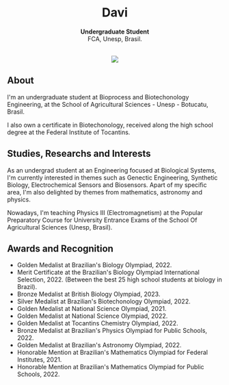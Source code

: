 <h1 align="center">Davi</h1>
<p align="center"><strong>Undergraduate Student</strong>
<br>FCA, Unesp, Brasil.</p>
<br/>
<div align="center"><img src="demo.gif"></img></div>
<h2>About</h2>

I'm an undergraduate student at Bioprocess and Biotechonology Engineering, at the School of Agricultural Sciences - Unesp - Botucatu, Brasil.

I also own a certificate in Biotechonology, received along the high school degree at the Federal Institute of Tocantins.


<h2>Studies, Researchs and Interests</h2>

As an undergrad student at an Engineering focused at Biological Systems, I'm currently interested in themes such as Genectic Engineering, Synthetic Biology, Electrochemical Sensors and Biosensors. Apart of my specific area, I'm also delighted by themes from mathematics, astronomy and physics.

Nowadays, I'm teaching Physics III (Electromagnetism) at the Popular Preparatory Course for University Entrance Exams of the School Of Agricultural Sciences (Unesp, Brasil).

<h2>Awards and Recognition</h2>

- Golden Medalist at Brazilian's Biology Olympiad, 2022.
- Merit Certificate at the Brazilian's Biology Olympiad International Selection, 2022. (Between the best 25 high school students at biology in Brazil).
- Bronze Medalist at British Biology Olympiad, 2023.
- Silver Medalist at Brazilian's Biotechonology Olympiad, 2022.
- Golden Medalist at National Science Olympiad, 2021.
- Golden Medalist at National Science Olympiad, 2022.
- Golden Medalist at Tocantins Chemistry Olympiad, 2022.
- Bronze Medalist at Brazilian's Physics Olympiad for Public Schools, 2022.
- Golden Medalist at Brazilian's Astronomy Olympiad, 2022.
- Honorable Mention at Brazilian's Mathematics Olympiad for Federal Institutes, 2021.
- Honorable Mention at Brazilian's Mathematics Olympiad for Public Schools, 2022.
